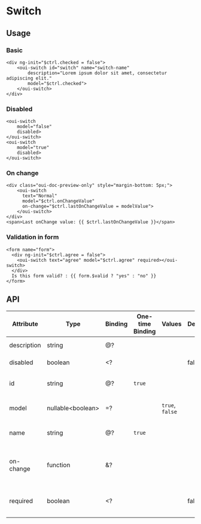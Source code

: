 # Switch

<component-status cx-design="complete" ux="rc"></component-status>

## Usage

### Basic

```html:preview
<div ng-init="$ctrl.checked = false">
    <oui-switch id="switch" name="switch-name"
        description="Lorem ipsum dolor sit amet, consectetur adipiscing elit."
        model="$ctrl.checked">
    </oui-switch>
</div>
```

### Disabled

```html:preview
<oui-switch
    model="false"
    disabled>
</oui-switch>
<oui-switch
    model="true"
    disabled>
</oui-switch>
```

### On change

```html:preview
<div class="oui-doc-preview-only" style="margin-bottom: 5px;">
    <oui-switch
      text="Normal"
      model="$ctrl.onChangeValue"
      on-change="$ctrl.lastOnChangeValue = modelValue">
    </oui-switch>
</div>
<span>Last onChange value: {{ $ctrl.lastOnChangeValue }}</span>
```

### Validation in form

```html:preview
<form name="form">
  <div ng-init="$ctrl.agree = false">
    <oui-switch text="agree" model="$ctrl.agree" required></oui-switch>
  </div>
  Is this form valid? : {{ form.$valid ? "yes" : "no" }}
</form>
```

## API

| Attribute     | Type                    | Binding | One-time Binding | Values                   | Default | Description
| ----          | ----                    | ----    | ----             | ----                     | ----    | ----
| description   | string                  | @?      |                  |                          |         | description text
| disabled      | boolean                 | <?      |                  |                          | false   | disabled flag
| id            | string                  | @?      | `true`           |                          |         | id attribute of the switch
| model         | nullable&lt;boolean&gt; | =?      |                  | `true`, `false`          |         | current value of the switch
| name          | string                  | @?      | `true`           |                          |         | name attribute of the switch
| on-change     | function                | &?      |                  |                          |         | handler triggered when value has changed
| required      | boolean                 | <?      |                  |                          | false   | `true` if the switch should be on
